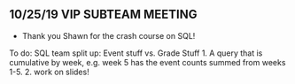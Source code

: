 ## 10/25/19 VIP SUBTEAM MEETING

 - Thank you Shawn for the crash course on SQL!
 
 To do: SQL team split up: Event stuff vs. Grade Stuff
        1. A query that is cumulative by week, e.g. week 5 has the event counts summed from weeks 1-5.
        2. work on slides!

